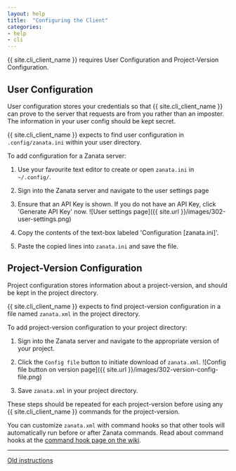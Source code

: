 ```yaml
---
layout: help
title:  "Configuring the Client"
categories:
- help
- cli
---
```


{{ site.cli_client_name }} requires User Configuration and Project-Version Configuration.

## User Configuration

User configuration stores your credentials so that {{ site.cli_client_name }} can prove to the server that requests are from you rather than an imposter. The information in your user config should be kept secret.

{{ site.cli_client_name }} expects to find user configuration in `.config/zanata.ini` within your user directory.

To add configuration for a Zanata server:

 1. Use your favourite text editor to create or open `zanata.ini` in `~/.config/`.
 1. Sign into the Zanata server and navigate to the user settings page
 1. Ensure that an API Key is shown. If you do not have an API Key, click 'Generate API Key' now.
![User settings page]({{ site.url }}/images/302-user-settings.png)

 1. Copy the contents of the text-box labeled 'Configuration [zanata.ini]'.
 1. Paste the copied lines into `zanata.ini` and save the file.


## Project-Version Configuration

Project configuration stores information about a project-version, and should be kept in the project directory.

{{ site.cli_client_name }} expects to find project-version configuration in a file named `zanata.xml` in the project directory.

To add project-version configuration to your project directory:

 1. Sign into the Zanata server and navigate to the appropriate version of your project.
 1. Click the `Config file` button to initiate download of `zanata.xml`.
![Config file button on version page]({{ site.url }}/images/302-version-config-file.png)

 1. Save `zanata.xml` in your project directory.


These steps should be repeated for each project-version before using any {{ site.cli_client_name }} commands for the project-version.

You can customize `zanata.xml` with command hooks so that other tools will automatically run before or after Zanata commands. Read about command hooks at the [command hook page on the wiki](https://github.com/zanata/zanata-server/wiki/Client-Command-Hooks).

---

[Old instructions](https://github.com/zanata/zanata-server/wiki/Client-Configuration)
